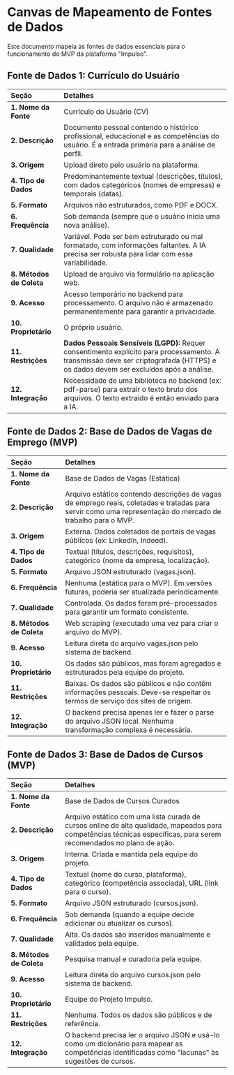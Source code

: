 # **Canvas de Mapeamento de Fontes de Dados**

Este documento mapeia as fontes de dados essenciais para o funcionamento do MVP da plataforma "Impulso".

## **Fonte de Dados 1: Currículo do Usuário**

| Seção | Detalhes |
| :---- | :---- |
| **1\. Nome da Fonte** | Currículo do Usuário (CV) |
| **2\. Descrição** | Documento pessoal contendo o histórico profissional, educacional e as competências do usuário. É a entrada primária para a análise de perfil. |
| **3\. Origem** | Upload direto pelo usuário na plataforma. |
| **4\. Tipo de Dados** | Predominantemente textual (descrições, títulos), com dados categóricos (nomes de empresas) e temporais (datas). |
| **5\. Formato** | Arquivos não estruturados, como PDF e DOCX. |
| **6\. Frequência** | Sob demanda (sempre que o usuário inicia uma nova análise). |
| **7\. Qualidade** | Variável. Pode ser bem estruturado ou mal formatado, com informações faltantes. A IA precisa ser robusta para lidar com essa variabilidade. |
| **8\. Métodos de Coleta** | Upload de arquivo via formulário na aplicação web. |
| **9\. Acesso** | Acesso temporário no backend para processamento. O arquivo não é armazenado permanentemente para garantir a privacidade. |
| **10\. Proprietário** | O próprio usuário. |
| **11\. Restrições** | **Dados Pessoais Sensíveis (LGPD):** Requer consentimento explícito para processamento. A transmissão deve ser criptografada (HTTPS) e os dados devem ser excluídos após a análise. |
| **12\. Integração** | Necessidade de uma biblioteca no backend (ex: pdf-parse) para extrair o texto bruto dos arquivos. O texto extraído é então enviado para a IA. |

## **Fonte de Dados 2: Base de Dados de Vagas de Emprego (MVP)**

| Seção | Detalhes |
| :---- | :---- |
| **1\. Nome da Fonte** | Base de Dados de Vagas (Estática) |
| **2\. Descrição** | Arquivo estático contendo descrições de vagas de emprego reais, coletadas e tratadas para servir como uma representação do mercado de trabalho para o MVP. |
| **3\. Origem** | Externa. Dados coletados de portais de vagas públicos (ex: LinkedIn, Indeed). |
| **4\. Tipo de Dados** | Textual (títulos, descrições, requisitos), categórico (nome da empresa, localização). |
| **5\. Formato** | Arquivo JSON estruturado (vagas.json). |
| **6\. Frequência** | Nenhuma (estática para o MVP). Em versões futuras, poderia ser atualizada periodicamente. |
| **7\. Qualidade** | Controlada. Os dados foram pré-processados para garantir um formato consistente. |
| **8\. Métodos de Coleta** | Web scraping (executado uma vez para criar o arquivo do MVP). |
| **9\. Acesso** | Leitura direta do arquivo vagas.json pelo sistema de backend. |
| **10\. Proprietário** | Os dados são públicos, mas foram agregados e estruturados pela equipe do projeto. |
| **11\. Restrições** | Baixas. Os dados são públicos e não contêm informações pessoais. Deve-se respeitar os termos de serviço dos sites de origem. |
| **12\. Integração** | O backend precisa apenas ler e fazer o parse do arquivo JSON local. Nenhuma transformação complexa é necessária. |

## **Fonte de Dados 3: Base de Dados de Cursos (MVP)**

| Seção | Detalhes |
| :---- | :---- |
| **1\. Nome da Fonte** | Base de Dados de Cursos Curados |
| **2\. Descrição** | Arquivo estático com uma lista curada de cursos online de alta qualidade, mapeados para competências técnicas específicas, para serem recomendados no plano de ação. |
| **3\. Origem** | Interna. Criada e mantida pela equipe do projeto. |
| **4\. Tipo de Dados** | Textual (nome do curso, plataforma), categórico (competência associada), URL (link para o curso). |
| **5\. Formato** | Arquivo JSON estruturado (cursos.json). |
| **6\. Frequência** | Sob demanda (quando a equipe decide adicionar ou atualizar os cursos). |
| **7\. Qualidade** | Alta. Os dados são inseridos manualmente e validados pela equipe. |
| **8\. Métodos de Coleta** | Pesquisa manual e curadoria pela equipe. |
| **9\. Acesso** | Leitura direta do arquivo cursos.json pelo sistema de backend. |
| **10\. Proprietário** | Equipe do Projeto Impulso. |
| **11\. Restrições** | Nenhuma. Todos os dados são públicos e de referência. |
| **12\. Integração** | O backend precisa ler o arquivo JSON e usá-lo como um dicionário para mapear as competências identificadas como "lacunas" às sugestões de cursos. |

